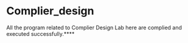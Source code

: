 # Complier_design
All the program related to Complier Design Lab here are complied and executed successfully.****
